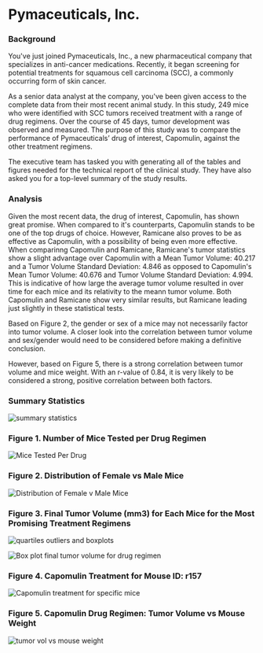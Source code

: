 # Pymaceuticals, Inc.

### Background

You've just joined Pymaceuticals, Inc., a new pharmaceutical company that specializes in anti-cancer medications. Recently, it began screening for potential treatments for squamous cell carcinoma (SCC), a commonly occurring form of skin cancer.

As a senior data analyst at the company, you've been given access to the complete data from their most recent animal study. In this study, 249 mice who were identified with SCC tumors received treatment with a range of drug regimens. Over the course of 45 days, tumor development was observed and measured. The purpose of this study was to compare the performance of Pymaceuticals’ drug of interest, Capomulin, against the other treatment regimens.

The executive team has tasked you with generating all of the tables and figures needed for the technical report of the clinical study. They have also asked you for a top-level summary of the study results.



### Analysis

Given the most recent data, the drug of interest, Capomulin, has shown great promise. When compared to it's counterparts, Capomulin stands to be one of the top drugs of choice. However, Ramicane also proves to be as effective as Capomulin, with a possibility of being even more effective. When comparinng Capomulin and Ramicane, Ramicane's tumor statistics show a slight advantage over Capomulin with a Mean Tumor Volume: 40.217 and a Tumor Volume Standard Deviation: 4.846 as opposed to Capomulin's Mean Tumor Volume: 40.676 and Tumor Volume Standard Deviation: 4.994. This is indicative of how large the average tumor volume resulted in over time for each mice and its relativity to the meann tumor volume. Both Capomulin and Ramicane show very similar results, but Ramicane leading just slightly in these statistical tests.

Based on Figure 2, the gender or sex of a mice may not necessarily factor into tumor volume. A closer look into the correlation between tumor volume and sex/gender would need to be considered before making a definitive conclusion.

However, based on Figure 5, there is a strong correlation between tumor volume and mice weight. With an r-value of 0.84, it is very likely to be considered a strong, positive correlation between both factors.



### Summary Statistics

![summary statistics](https://user-images.githubusercontent.com/120594187/216162514-e916330d-9794-45f6-b804-f5552ad3ab48.jpg)



### Figure 1. Number of Mice Tested per Drug Regimen

![Mice Tested Per Drug](https://user-images.githubusercontent.com/120594187/216162716-90852799-c4c0-4fe3-b303-2de41b2bc6d5.jpg)



### Figure 2. Distribution of Female vs Male Mice

![Distribution of Female v Male Mice](https://user-images.githubusercontent.com/120594187/216163041-b02885e7-7edc-46fc-b9d9-95257a921899.jpg)


### Figure 3. Final Tumor Volume (mm3) for Each Mice for the Most Promising Treatment Regimens

![quartiles outliers and boxplots](https://user-images.githubusercontent.com/120594187/216163309-412dd629-777b-4845-9584-38545b6a5994.jpg)


![Box plot final tumor volume for drug regimen](https://user-images.githubusercontent.com/120594187/216163339-afbb9214-ff66-49ca-9aa8-1be8a6085574.jpg)


### Figure 4. Capomulin Treatment for Mouse ID: r157

![Capomulin treatment for specific mice](https://user-images.githubusercontent.com/120594187/216163441-3d32d4ce-a1bb-44e8-8957-a754452693f8.jpg)


### Figure 5. Capomulin Drug Regimen: Tumor Volume vs Mouse Weight

![tumor vol vs mouse weight](https://user-images.githubusercontent.com/120594187/216163629-659aca05-c51a-4e8a-a2be-be54bd6b5095.jpg)
